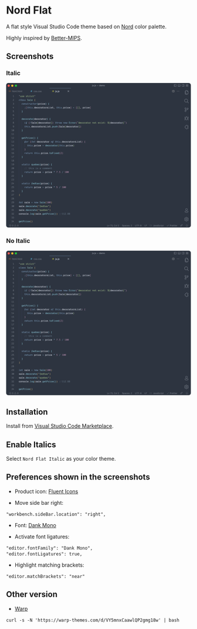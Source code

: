 # Nord Flat

A flat style Visual Studio Code theme based on [Nord](https://github.com/arcticicestudio/nord-visual-studio-code) color palette.

Highly inspired by [Better-MIPS](https://github.com/vasilescur/vscode-Better-MIPS).

## Screenshots

### Italic

![italic](/images/preview-italic.png)

### No Italic

![No italic](/images/preview.png)

## Installation

Install from [Visual Studio Code Marketplace](https://marketplace.visualstudio.com/items?itemName=3ash.nord-flat).

## Enable Italics

Select `Nord Flat Italic` as your color theme.

## Preferences shown in the screenshots

- Product icon: [Fluent Icons](https://marketplace.visualstudio.com/items?itemName=miguelsolorio.fluent-icons)

- Move side bar right:

```
"workbench.sideBar.location": "right",
```

- Font: [Dank Mono](https://dank.sh/)

- Activate font ligatures:

```
"editor.fontFamily": "Dank Mono",
"editor.fontLigatures": true,
```

- Highlight matching brackets:

```
"editor.matchBrackets": "near"
```

## Other version

- [Warp](https://www.warp.dev/)

```
curl -s -N 'https://warp-themes.com/d/VY5mnxCaawlQP2gmg18w' | bash
```
